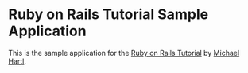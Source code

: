 # Ruby on Rails Tutorial Sample Application

This is the sample application for the [Ruby on Rails Tutorial](
	http://railstutorial.org/) by [Michael Hartl](http://michaelhartl.com/).